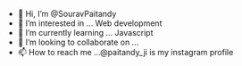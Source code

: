 - 👋 Hi, I’m @SouravPaitandy
- 👀 I’m interested in ... Web development 
- 🌱 I’m currently learning ... Javascript 
- 💞️ I’m looking to collaborate on ...
- 📫 How to reach me ...@paitandy_ji is my instagram profile 

<!---
SouravPaitandy/SouravPaitandy is a ✨ special ✨ repository because its `README.md` (this file) appears on your GitHub profile.
You can click the Preview link to take a look at your changes.
--->
